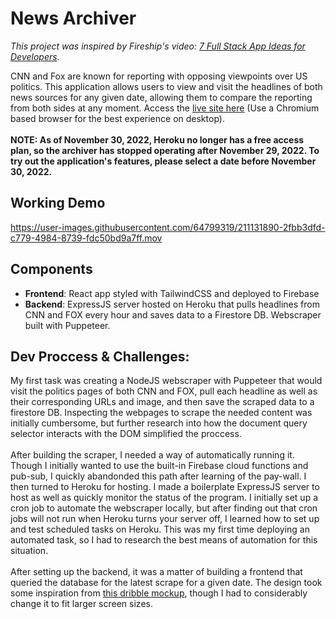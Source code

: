 # News Archiver

_This project was inspired by Fireship's video: <a href="https://www.youtube.com/watch?v=JTOJsU3FSD8" target="_blank">7 Full Stack App Ideas for Developers</a>._

CNN and Fox are known for reporting with opposing viewpoints over US politics. This application allows users to view and visit the headlines of both news sources for any given date, allowing them to compare the reporting from both sides at any moment. Access the
<a href="https://news-archiver-d0853.web.app/" target="_blank">live site here</a> (Use a Chromium based browser for the best experience on desktop).
<br /><br />
<strong> **NOTE:** As of November 30, 2022, Heroku no longer has a free access plan, so the archiver has stopped operating after November 29, 2022. To try out the application's features, please select a date before November 30, 2022. </strong>

## Working Demo

https://user-images.githubusercontent.com/64799319/211131890-2fbb3dfd-c779-4984-8739-fdc50bd9a7ff.mov

## Components

- **Frontend**: React app styled with TailwindCSS and deployed to Firebase
- **Backend**: ExpressJS server hosted on Heroku that pulls headlines from CNN and FOX every hour and saves data to a Firestore DB. Webscraper built with Puppeteer.

## Dev Proccess & Challenges:

My first task was creating a NodeJS webscraper with Puppeteer that would visit the politics pages of both CNN and FOX, pull each headline as well as their corresponding URLs and image, and then save the scraped data to a firestore DB. Inspecting the webpages to scrape the needed content was initially cumbersome, but further research into how the document query selector interacts with the DOM simplified the proccess.
<br/> <br/>
After building the scraper, I needed a way of automatically running it. Though I initially wanted to use the built-in Firebase cloud functions and pub-sub, I quickly abandonded this path after learning of the pay-wall. I then turned to Heroku for hosting. I made a boilerplate ExpressJS server to host as well as quickly monitor the status of the program. I initially set up a cron job to automate the webscraper locally, but after finding out that cron jobs will not run when Heroku turns your server off, I learned how to set up and test scheduled tasks on Heroku. This was my first time deploying an automated task, so I had to research the best means of automation for this situation.
<br/> <br/>
After setting up the backend, it was a matter of building a frontend that queried the database for the latest scrape for a given date. The design took some inspiration from <a href="https://dribbble.com/shots/8110794-News-Feed-App-Concept" target="_blank"> this dribble mockup</a>, though I had to considerably change it to fit larger screen sizes.
